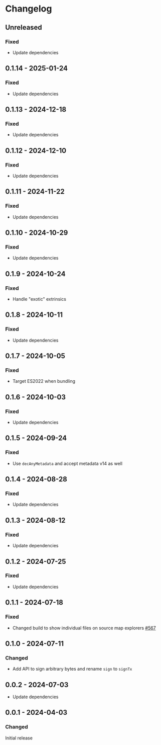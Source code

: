 # Changelog

## Unreleased

### Fixed

- Update dependencies

## 0.1.14 - 2025-01-24

### Fixed

- Update dependencies

## 0.1.13 - 2024-12-18

### Fixed

- Update dependencies

## 0.1.12 - 2024-12-10

### Fixed

- Update dependencies

## 0.1.11 - 2024-11-22

### Fixed

- Update dependencies

## 0.1.10 - 2024-10-29

### Fixed

- Update dependencies

## 0.1.9 - 2024-10-24

### Fixed

- Handle "exotic" extrinsics

## 0.1.8 - 2024-10-11

### Fixed

- Update dependencies

## 0.1.7 - 2024-10-05

### Fixed

- Target ES2022 when bundling

## 0.1.6 - 2024-10-03

### Fixed

- Update dependencies

## 0.1.5 - 2024-09-24

### Fixed

- Use `decAnyMetadata` and accept metadata v14 as well

## 0.1.4 - 2024-08-28

### Fixed

- Update dependencies

## 0.1.3 - 2024-08-12

### Fixed

- Update dependencies

## 0.1.2 - 2024-07-25

### Fixed

- Update dependencies

## 0.1.1 - 2024-07-18

### Fixed

- Changed build to show individual files on source map explorers [#567](https://github.com/polkadot-api/polkadot-api/pull/567)

## 0.1.0 - 2024-07-11

### Changed

- Add API to sign arbitrary bytes and rename `sign` to `signTx`

## 0.0.2 - 2024-07-03

- Update dependencies

## 0.0.1 - 2024-04-03

### Changed

Initial release
